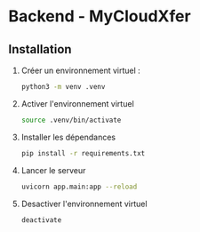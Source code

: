 # Backend - MyCloudXfer

## Installation

1. Créer un environnement virtuel :
   ```bash
   python3 -m venv .venv

2. Activer l'environnement virtuel
    ```bash
    source .venv/bin/activate

3. Installer les dépendances
    ```bash
    pip install -r requirements.txt

4. Lancer le serveur
    ```bash
    uvicorn app.main:app --reload

5. Desactiver l'environnement virtuel
    ```bash
    deactivate
